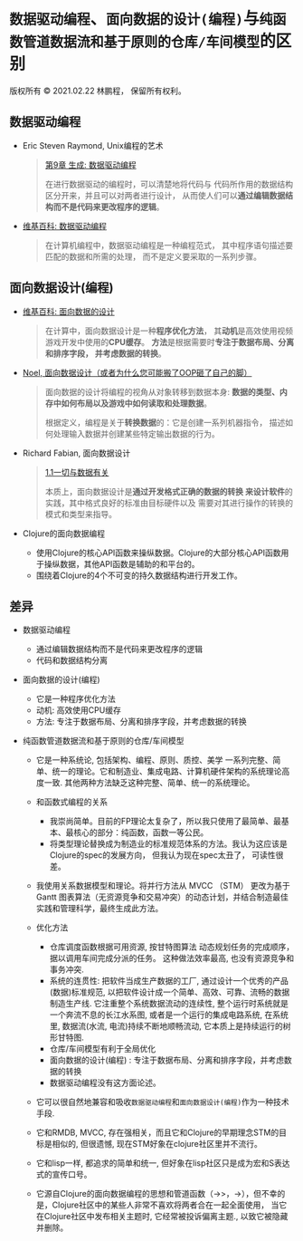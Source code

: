 # `数据驱动编程`、`面向数据的设计(编程)`与`纯函数管道数据流和基于原则的仓库/车间模型`的区别

版权所有 © 2021.02.22 林鹏程， 保留所有权利。

## 数据驱动编程

- Eric Steven Raymond, Unix编程的艺术

  > [第9章 生成: 数据驱动编程](https://homepage.cs.uri.edu/~thenry/resources/unix_art/ch09s01.html)
  >
  > 在进行数据驱动的编程时，可以清楚地将代码与
  > 代码所作用的数据结构区分开来，并且可以对两者进行设计，
  > 从而使人们可以**通过编辑数据结构而不是代码来更改程序的逻辑**。
  
- [维基百科: 数据驱动编程](https://en.wikipedia.org/wiki/Data-driven_programming)

  > 在计算机编程中，数据驱动编程是一种编程范式，
  > 其中程序语句描述要匹配的数据和所需的处理，
  > 而不是定义要采取的一系列步骤。
  
## 面向数据设计(编程)

- [维基百科: 面向数据的设计](https://en.wikipedia.org/wiki/Data-oriented_design)

  > 在计算中，面向数据设计是一种**程序优化方法**，
  > 其**动机**是高效使用视频游戏开发中使用的**CPU缓存**。 
  > **方法**是根据需要时**专注于数据布局、分离和排序字段，
  > 并考虑数据的转换**。
  
- [Noel, 面向数据设计（或者为什么您可能搬了OOP砸了自己的脚）](https://gamesfromwithin.com/data-oriented-design)

  > 面向数据的设计将编程的视角从对象转移到数据本身:
  > **数据的类型、内存中如何布局以及游戏中如何读取和处理数据**。
  > 
  > 根据定义，编程是关于**转换数据**的：它是创建一系列机器指令，
  > 描述如何处理输入数据并创建某些特定输出数据的行为。
  
- Richard Fabian, 面向数据设计

  > [1.1一切与数据有关](https://www.dataorienteddesign.com/dodbook/node2.html#SECTION00210000000000000000)
  > 
  > 本质上，面向数据设计是**通过开发格式正确的数据的转换
  > 来设计软件**的实践，其中格式良好的标准由目标硬件以及
  > 需要对其进行操作的转换的模式和类型来指导。 

- Clojure的面向数据编程

  - 使用Clojure的核心API函数来操纵数据。Clojure的大部分核心API函数用于操纵数据，其他API函数是辅助的和平台的。
  - 围绕着Clojure的4个不可变的持久数据结构进行开发工作。

## 差异

- 数据驱动编程
  - 通过编辑数据结构而不是代码来更改程序的逻辑
  - 代码和数据结构分离
  
- 面向数据的设计(编程)  
  - 它是一种程序优化方法
  - 动机: 高效使用CPU缓存
  - 方法: 专注于数据布局、分离和排序字段，并考虑数据的转换
  
- 纯函数管道数据流和基于原则的仓库/车间模型
  - 它是一种系统论, 包括架构、编程、原则、质控、美学
    一系列完整、简单、统一的理论。它和制造业、集成电路、计算机硬件架构的系统理论高度一致.
    其他两种方法缺乏这种完整、简单、统一的系统理论。 
  - 和函数式编程的关系
    - 我崇尚简单。目前的FP理论太复杂了，所以我只使用了最简单、最基本、最核心的部分：纯函数，函数一等公民。
    - 将类型理论替换成为制造业的标准规范体系的方法。我认为这应该是Clojure的spec的发展方向， 但我认为现在spec太丑了， 可读性很差。

  - 我使用关系数据模型和理论。将并行方法从 MVCC （STM） 更改为基于 Gantt 图表算法（无资源竞争和交易冲突）的动态计划，并结合制造最佳实践和管理科学，最终生成此方法。
  - 优化方法
    - 仓库调度函数根据可用资源, 按甘特图算法
      动态规划任务的完成顺序，据以调用车间完成分派的任务。
      这种做法效率最高, 也没有资源竞争和事务冲突.
    - 系统的连贯性: 把软件当成生产数据的工厂, 
      通过设计一个优秀的产品(数据)标准规范, 
      以把软件设计成一个简单、高效、可靠、流畅的数据制造生产线.
      它注重整个系统数据流动的连续性,
      整个运行时系统就是一个奔流不息的长江水系图, 
      或者是一个运行的集成电路系统,
      在系统里, 数据流(水流, 电流)持续不断地顺畅流动,
      它本质上是持续运行的树形甘特图.
    - 仓库/车间模型有利于全局优化
    - 面向数据的设计(编程) : 专注于数据布局、分离和排序字段，并考虑数据的转换
    - 数据驱动编程没有这方面论述。
  - 它可以很自然地兼容和吸收`数据驱动编程`和`面向数据设计(编程)`作为一种技术手段.
  - 它和RMDB, MVCC,  存在强相关，而且它和Clojure的早期理念STM的目标是相似的, 但很遗憾, 现在STM好象在clojure社区里并不流行。
  - 它和lisp一样, 都追求的简单和统一, 但好象在lisp社区只是成为宏和S表达式的宣传口号。
  - 它源自Clojure的面向数据编程的思想和管道函数（->>，->），但不幸的是，Clojure社区中的某些人非常不喜欢将两者合在一起全面使用，
    当它在Clojure社区中发布相关主题时, 它经常被投诉偏离主题., 以致它被隐藏并删除。
